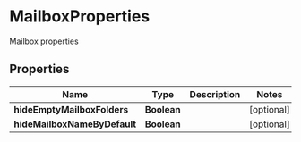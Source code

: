 

# MailboxProperties

Mailbox properties

## Properties

| Name | Type | Description | Notes |
|------------ | ------------- | ------------- | -------------|
|**hideEmptyMailboxFolders** | **Boolean** |  |  [optional] |
|**hideMailboxNameByDefault** | **Boolean** |  |  [optional] |



